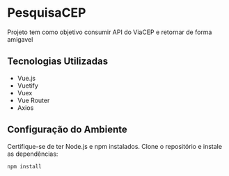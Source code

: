 # PesquisaCEP

Projeto tem como objetivo consumir API do ViaCEP e retornar de forma amigavel 

## Tecnologias Utilizadas

- Vue.js
- Vuetify
- Vuex
- Vue Router
- Axios

## Configuração do Ambiente

Certifique-se de ter Node.js e npm instalados. Clone o repositório e instale as dependências:

```bash
npm install
